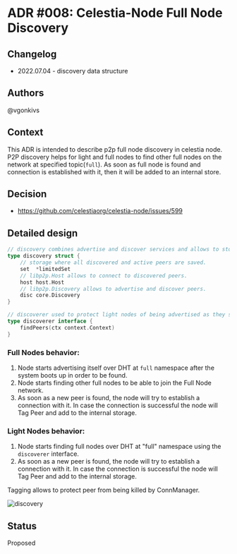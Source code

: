 # ADR #008: Celestia-Node Full Node Discovery

## Changelog

- 2022.07.04 - discovery data structure

## Authors

@vgonkivs

## Context

This ADR is intended to describe p2p full node discovery in celestia node. 
P2P discovery helps for light and full nodes to find other full nodes on the network at specified topic(`full`).
As soon as full node is found and connection is established with it, then it will be added to an internal store.
## Decision

- https://github.com/celestiaorg/celestia-node/issues/599

## Detailed design
```go
// discovery combines advertise and discover services and allows to store discovered nodes.
type discovery struct {
	// storage where all discovered and active peers are saved.
	set  *limitedSet
	// libp2p.Host allows to connect to discovered peers.
	host host.Host
	// libp2p.Discovery allows to advertise and discover peers.
	disc core.Discovery
}

// discoverer used to protect light nodes of being advertised as they support only peer discovery.
type discoverer interface {
    findPeers(ctx context.Context)
}
```
### Full Nodes behavior:
1. Node starts advertising itself over DHT at `full` namespace after the system boots up in order to be found.
2. Node starts finding other full nodes to be able to join the Full Node network.
3. As soon as a new peer is found, the node will try to establish a connection with it. In case the connection is successful
the node will Tag Peer and add to the internal storage.


### Light Nodes behavior:
1. Node starts finding full nodes over DHT at "full" namespace using the `discoverer` interface.
2. As soon as a new peer is found, the node will try to establish a connection with it. In case the connection is successful
   the node will Tag Peer and add to the internal storage.

Tagging allows to protect peer from being killed by ConnManager.

![discovery](https://user-images.githubusercontent.com/40579846/177183260-92d1c390-928b-4c06-9516-24afea94d1f1.png)

## Status
Proposed